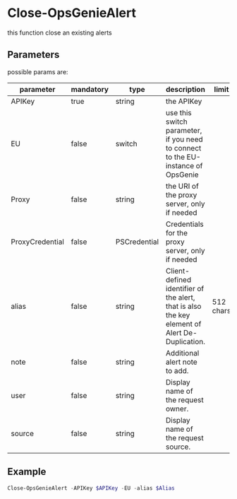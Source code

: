 ﻿# Close-OpsGenieAlert

this function close an existing alerts

## Parameters

possible params are:

parameter | mandatory | type | description | limit
---|---|---|---|---
APIKey | true | string | the APIKey
EU | false | switch | use this switch parameter, if you need to connect to the EU-instance of OpsGenie
Proxy | false | string | the URI of the proxy server, only if needed
ProxyCredential | false | PSCredential | Credentials for the proxy server, only if needed
alias | false | string | Client-defined identifier of the alert, that is also the key element of Alert De-Duplication.|512 chars
note | false | string | Additional alert note to add. | | 25000 chars
user | false | string | Display name of the request owner. | | 100 chars
source | false | string | Display name of the request source. | | 100 chars

## Example

```PowerShell
Close-OpsGenieAlert -APIKey $APIKey -EU -alias $Alias
```